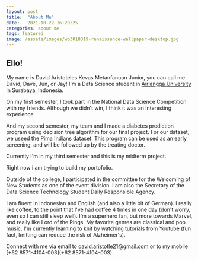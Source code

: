 ```yaml
---
layout: post
title:  "About Me"
date:   2021-10-22 16:29:25
categories: about me
tags: featured
image: /assets/images/wp3018319-renaissance-wallpaper-desktop.jpg
---
```

## Ello!
My name is David Aristoteles Kevas Metanfanuan Junior, you can call me David, Dave, Jun, or Jay! I'm a Data Science student in [Airlangga University](https://www.unair.ac.id/) in Surabaya, Indonesia. 

On my first semester, I took part in the National Data Science Competition with my friends. Although we didn't win, I think it was an interesting experience. 

And my second semester, my team and I made a diabetes prediction program using decision tree algorithm for our final project. For our dataset, we useed the Pima Indians dataset. This program can be used as an early screening, and will be followed up by the treating doctor.

Currently I'm in my third semester and this is my midterm project. 

Right now i am trying to build my portofolio.

Outside of the college, I participated in the committee for the Welcoming of New Students as one of the event division. I am also the Secretary of the Data Science Technology Student Daily Responsible Agency.

I am fluent in Indonesian and English (and also a little bit of German). I really like coffee, to the point that I've had coffee 4 times in one day (don't worry, even so I can still sleep well). I'm a superhero fan, but more towards Marvel, and really like Lord of the Rings. My favorite genres are classical and pop music. I'm currently learning to knit by watching tutorials from Youtube (fun fact, knitting can reduce the risk of Alzheimer's).

Connect with me via email to [david.aristotle21@gmail.com](david.aristotle21@gmail.com) or to my mobile [+62 8571-4104-003](+62 8571-4104-003). 
